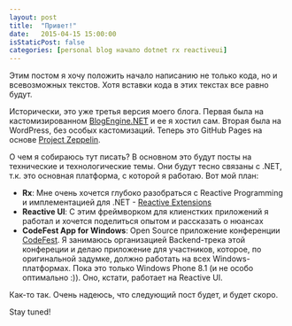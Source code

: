 ```yaml
---
layout: post
title:  "Привет!"
date:   2015-04-15 15:00:00
isStaticPost: false
categories: [personal blog начало dotnet rx reactiveui]
---
```


Этим постом я хочу положить начало написанию не только кода, но и всевозможных текстов. Хотя вставки кода в этих текстах все равно будут.

Исторически, это уже третья версия моего блога. Первая была на кастомизированном [BlogEngine.NET](http://www.dotnetblogengine.net/) и ее я хостил сам. Вторая была на WordPress, без особых кастомизаций. Теперь это GitHub Pages на основе [Project Zeppelin](https://github.com/gdg-x/zeppelin).

О чем я собираюсь тут писать? В основном это будут посты на технические и технологические темы. Они будут тесно связаны с .NET, т.к. это основная платформа, с которой я работаю. Вот мой план:

* **Rx**: Мне очень хочется глубоко разобраться с Reactive Programming и имплементацией для .NET - [Reactive Extensions](https://github.com/Reactive-Extensions)
* **Reactive UI**: С этим фреймворком для клиенстких приложений я работал и хочется поделиться опытом и рассказать о нюансах
* **CodeFest App for Windows**: Open Source приложение конференции [CodeFest](http://codefest.ru/). Я занимаюсь организацией Backend-трека этой конфереции и делаю приложение для участников, которое, по оригинальной задумке, должно работать на всех Windows-платформах. Пока это только Windows Phone 8.1 (и не особо оптимально :)). Оно, кстати, работает на Reactive UI.

Как-то так. Очень надеюсь, что следующий пост будет, и будет скоро.

Stay tuned!
